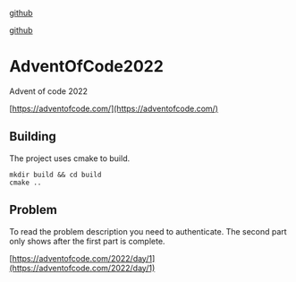 [github](https://github.com/jastill/AdventOfCode2022.git)

[github](https://github.com/jastill/AdventOfCode2022.git)

# AdventOfCode2022
Advent of code 2022

[https://adventofcode.com/](https://adventofcode.com/) 

## Building

The project uses cmake to build.
```
mkdir build && cd build
cmake ..
```

## Problem
To read the problem description you need to authenticate. The second part only shows after the first part is complete.

[https://adventofcode.com/2022/day/1](https://adventofcode.com/2022/day/1)